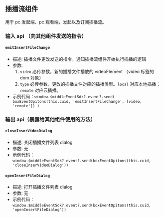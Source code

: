 ## 插播流组件

用于 pc 发起端、pc 观看端，发起以及订阅插播流。

### 输入 api （向其他组件发送的指令）

#### `emitInsertFileChange`

- 描述: 插播文件更改发送的指令，通知插播流组件开始执行插播的逻辑
- 参数:
  1. `video` 必传参数，新的插播文件播放的 videoElement （video 标签的 dom 对象）
  2. `type` 必传参数，更改的插播文件对应的插播类型。`local` 对应本地插播；`remote` 对应云插播。
- 示例代码：`window.$middleEventSdk?.event?.send( boxEventOpitons(this.cuid, 'emitInsertFileChange', [video, 'remote']) )`

### 输出 api（暴露给其他组件使用的方法）

#### `closeInserVideoDialog`

- 描述: 关闭插播文件列表 dialog
- 参数: 无
- 示例代码：`window.$middleEventSdk?.event?.send(boxEventOpitons(this.cuid, 'closeInserVideoDialog'))`

#### `openInsertFileDialog`

- 描述: 打开插播文件列表 dialog
- 参数: 无
- 示例代码：`window.$middleEventSdk?.event?.send(boxEventOpitons(this.cuid, 'openInsertFileDialog'))`
